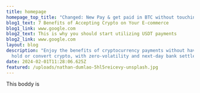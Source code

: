 ```yaml
---
title: homepage
homepage_top_title: "Changed: New Pay & get paid in BTC without touching Crypto"
blog1_text: 7 Benefits of Accepting Crypto on Your E-commerce
blog1_link: www.google.com
blog2_text: This is why you should start utilizing USDT payments
blog2_link: www.google.com
layout: blog
description: "Enjoy the benefits of cryptocurrency payments without having to
  hold or convert crypto, with zero-volatility and next-day bank settlement.  "
date: 2024-02-01T11:28:06.625Z
featured: /uploads/nathan-dumlao-5hl5reicevy-unsplash.jpg
---
```

T﻿his boddy is